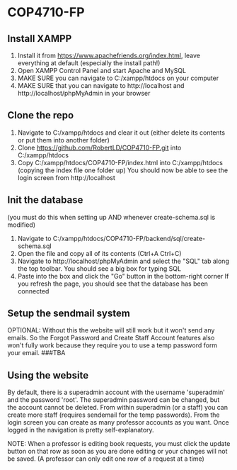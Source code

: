 # COP4710-FP

## Install XAMPP
1. Install it from https://www.apachefriends.org/index.html, leave everything at default (especially the install path!)
2. Open XAMPP Control Panel and start Apache and MySQL
3. MAKE SURE you can navigate to C:/xampp/htdocs on your computer
4. MAKE SURE that you can navigate to http://localhost and http://localhost/phpMyAdmin in your browser

## Clone the repo
1. Navigate to C:/xampp/htdocs and clear it out (either delete its contents or put them into another folder)
2. Clone https://github.com/RobertLD/COP4710-FP.git into C:/xampp/htdocs
3. Copy C:/xampp/htdocs/COP4710-FP/index.html into C:/xampp/htdocs (copying the index file one folder up)
You should now be able to see the login screen from http://localhost

## Init the database 
(you must do this when setting up AND whenever create-schema.sql is modified)
1. Navigate to C:/xampp/htdocs/COP4710-FP/backend/sql/create-schema.sql
2. Open the file and copy all of its contents (Ctrl+A Ctrl+C)
3. Navigate to http://localhost/phpMyAdmin and select the "SQL" tab along the top toolbar. You should see a big box for typing SQL
4. Paste into the box and click the "Go" button in the bottom-right corner
If you refresh the page, you should see that the database has been connected

## Setup the sendmail system
OPTIONAL: Without this the website will still work but it won't send any emails.
So the Forgot Password and Create Staff Account features also won't fully work because they require you to use a temp password form your email.
###TBA


## Using the website
By default, there is a superadmin account with the username 'superadmin' and the password 'root'.
The superadmin password can be changed, but the account cannot be deleted.
From within superadmin (or a staff) you can create more staff (requires sendemail for the temp passwords).
From the login screen you can create as many professor accounts as you want.
Once logged in the navigation is pretty self-explanatory.

NOTE: When a professor is editing book requests, you must click the update button on that row as soon as you are done editing or your changes will not be saved. (A professor can only edit one row of a request at a time)